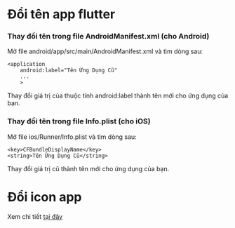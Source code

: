 # Đổi tên app flutter
### Thay đổi tên trong file AndroidManifest.xml (cho Android)
Mở file android/app/src/main/AndroidManifest.xml và tìm dòng sau:
```
<application
    android:label="Tên Ứng Dụng Cũ"
    ...
    >
```
Thay đổi giá trị của thuộc tính android:label thành tên mới cho ứng dụng của bạn.
### Thay đổi tên trong file Info.plist (cho iOS)
Mở file ios/Runner/Info.plist và tìm dòng sau:
```
<key>CFBundleDisplayName</key>
<string>Tên Ứng Dụng Cũ</string>
```
Thay đổi giá trị cũ <string> thành tên mới cho ứng dụng của bạn.

# Đổi icon app
Xem chi tiết [tại đây](https://pub.dev/packages/flutter_launcher_icons)
